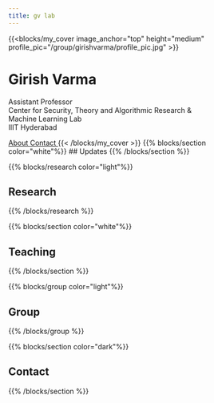 ```yaml
---
title: gv lab
---
```



{{<blocks/my_cover image_anchor="top" height="medium" profile_pic="/group/girishvarma/profile_pic.jpg" >}}
# Girish Varma  
Assistant Professor  
Center for Security, Theory and Algorithmic Research &    
Machine Learning Lab  
IIIT Hyderabad  

<a class="btn btn-lg btn-primary me-3 mb-4" href="/group/girishvarma">
  About <i class="fas fa-arrow-alt-circle-right ms-2"></i>
</a>
<a class="btn btn-lg btn-secondary me-3 mb-4" href="/#contact">
  Contact <i class="fab fa-envelope ms-2 "></i>
</a>
{{< /blocks/my_cover >}}
{{% blocks/section color="white"%}}
## Updates
{{% /blocks/section %}}

{{% blocks/research color="light"%}}

## Research
{{% /blocks/research %}}



{{% blocks/section color="white"%}}
## Teaching
{{% /blocks/section %}}



{{% blocks/group color="light"%}}
## Group
{{% /blocks/group %}}

<!-- {{% blocks/section color="light"%}}
## Group 
{{% /blocks/section %}} -->


{{% blocks/section color="dark"%}}
## Contact
{{% /blocks/section %}}